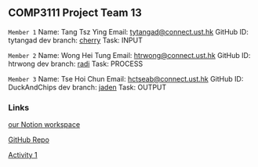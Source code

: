 ## COMP3111 Project Team 13

`Member 1`
Name: Tang Tsz Ying
Email: tytangad@connect.ust.hk
GitHub ID: tytangad
dev branch: [cherry](https://github.com/htrwong/COMP3111-Team13/tree/cherry)
Task: INPUT

`Member 2`
Name: Wong Hei Tung
Email: htrwong@connect.ust.hk
GitHub ID: htrwong
dev branch: [radi](https://github.com/htrwong/COMP3111-Team13/tree/radi)
Task: PROCESS

`Member 3`
Name: Tse Hoi Chun
Email: hctseab@connect.ust.hk
GitHub ID: DuckAndChips
dev branch: [jaden](https://github.com/htrwong/COMP3111-Team13/tree/jaden)
Task: OUTPUT

### Links
[our Notion workspace](https://www.notion.so/COMP3111-Project-G-13-b5bb40dfee6449b2b316ab9311e82ba5)

[GitHub Repo](https://github.com/htrwong/COMP3111-Team13)

[Activity 1](https://drive.google.com/file/d/18_XIcYVOiL3CGjXKXjbUr1nTVjeN0Q_y/view)
